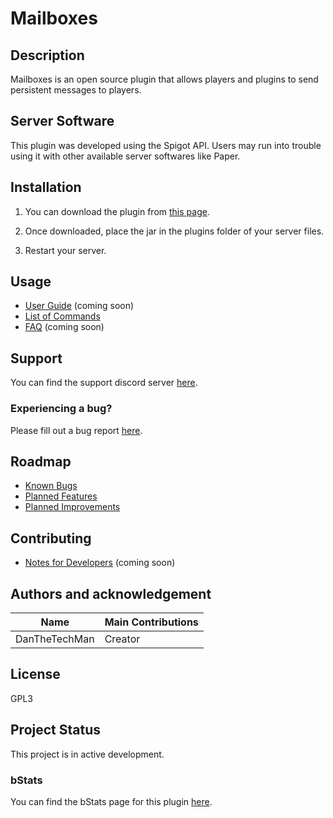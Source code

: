 # Mailboxes

## Description
Mailboxes is an open source plugin that allows players and plugins to send persistent messages to players.

## Server Software
This plugin was developed using the Spigot API. Users may run into trouble using it with other available server softwares like Paper.

## Installation
1) You can download the plugin from [this page](https://www.spigotmc.org/resources/mailboxes.96611/).

2) Once downloaded, place the jar in the plugins folder of your server files.

3) Restart your server.

## Usage
- [User Guide](https://github.com/dmccoystephenson/Mailboxes/wiki/Guide) (coming soon)
- [List of Commands](https://github.com/dmccoystephenson/Mailboxes/wiki/Commands)
- [FAQ](https://github.com/dmccoystephenson/Mailboxes/wiki/FAQ) (coming soon)

## Support
You can find the support discord server [here](https://discord.gg/xXtuAQ2).

### Experiencing a bug?
Please fill out a bug report [here](https://github.com/dmccoystephenson/Mailboxes/issues?q=is%3Aissue+is%3Aopen+label%3Abug).

## Roadmap
- [Known Bugs](https://github.com/dmccoystephenson/Mailboxes/issues?q=is%3Aopen+is%3Aissue+label%3Abug)
- [Planned Features](https://github.com/dmccoystephenson/Mailboxes/issues?q=is%3Aopen+is%3Aissue+label%3AEpic)
- [Planned Improvements](https://github.com/dmccoystephenson/Mailboxes/issues?q=is%3Aopen+is%3Aissue+label%3Aimprovement)

## Contributing
- [Notes for Developers](https://github.com/dmccoystephenson/Mailboxes/wiki/Developer-Notes) (coming soon)

## Authors and acknowledgement
Name | Main Contributions
------------ | -------------
DanTheTechMan | Creator

## License
GPL3

## Project Status
This project is in active development.

### bStats
You can find the bStats page for this plugin [here](https://bstats.org/plugin/bukkit/Mailboxes/12902).
